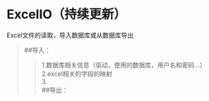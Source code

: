 # ExcelIO（持续更新）
Excel文件的读取，导入数据库或从数据库导出

>##导入：<br>
  >>1.数据库相关信息（驱动，使用的数据库，用户名和密码...）<br>
  >>2.excel相关的字段的映射<br>
  >>3.<br>
>##导出：<br>

  
